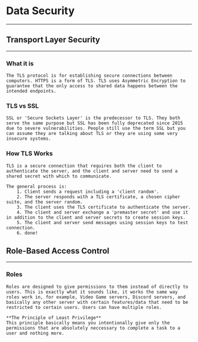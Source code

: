 # Data Security

---

## Transport Layer Security

---

### What it is

    The TLS protocol is for establishing secure connections between computers. HTTPS is a form of TLS. TLS uses Asymmetric Encryption to guarantee that the only access to shared data happens between the intended endpoints.

### TLS vs SSL

    SSL or 'Secure Sockets Layer' is the predecessor to TLS. They both serve the same purpose but SSL has been fully deprecated since 2015 due to severe vulnerabilities. People still use the term SSL but you can assume they are talking about TLS or they are using some very insecure systems.

### How TLS Works

    TLS is a secure connection that requires both the client to authenticate the server, and the client and server need to send a shared secret with which to communicate.

    The general process is:
        1. Client sends a request including a 'client random'.
        2. The server responds with a TLS certificate, a chosen cipher suite, and the server random.
        3. The client uses the TLS certificate to authenticate the server.
        4. The client and server exchange a 'premaster secret' and use it in addition to the client and server secrets to create session keys.
        5. The client and server send messages using session keys to test connection.
        6. done!

## Role-Based Access Control

---

### Roles

    Roles are designed to give permissions to them instead of directly to users. This is exactly what it sounds like, it works the same way roles work in, for example, Video Game servers, Discord servers, and basically any other server with certain features/data that need to be restricted to certain users. Users can have multiple roles.

    **The Principle of Least Privilege**
    This principle basically means you intentionally give only the permissions that are absolutely neccessary to complete a task to a user and nothing more.
